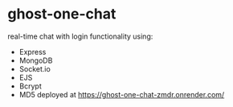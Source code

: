 # ghost-one-chat
real-time chat with login functionality using:
- Express
- MongoDB
- Socket.io
- EJS
- Bcrypt
- MD5
deployed at https://ghost-one-chat-zmdr.onrender.com/
